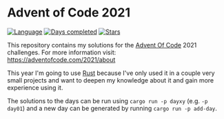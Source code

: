 # Advent of Code 2021
[![Language](https://img.shields.io/badge/Language-rust-red)](https://rust-lang.org/)
[![Days completed](https://img.shields.io/badge/day%20📅-20-blue)](https://adventofcode.com/2021)
[![Stars](https://img.shields.io/badge/stars%20⭐-38-yellow)](https://adventofcode.com/2021/stats)

This repository contains my solutions for the [Advent Of Code](https://adventofcode.com/) 2021 challenges.
For more information visit: https://adventofcode.com/2021/about

This year I'm going to use [Rust](https://rust-lang.com) because I've only used it in a couple very small projects and want to deepen my knowledge about it and gain more experience using it.

The solutions to the days can be run using `cargo run -p dayxy` (e.g. `-p day01`) and a new day can be generated by running `cargo run -p add-day`.
